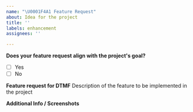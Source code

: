```yaml
---
name: "\U0001F4A1 Feature Request"
about: Idea for the project
title: ''
labels: enhancement
assignees: ''

---
```


**Does your feature request align with the project's goal?**
- [ ] Yes
- [ ] No

**Feature request for DTMF**
Description of the feature to be implemented in the project

**Additional Info / Screenshots**
